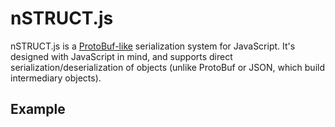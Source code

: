 # nSTRUCT.js

nSTRUCT.js is a [ProtoBuf-like](https://developers.google.com/protocol-buffers/docs/overview)
serialization system for JavaScript.
It's designed with JavaScript in mind, and supports direct serialization/deserialization
of objects (unlike ProtoBuf or JSON, which build intermediary objects).

## Example



